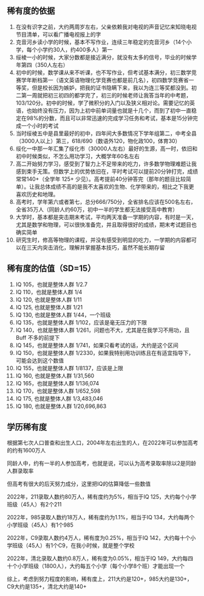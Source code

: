 ## 稀有度的依据

1. 在没有识字之前，大约两周岁左右，父亲依赖我对电视的声音记忆来知晓电视节目清单，可以看广播电视报上的字
1. 克音河乡读小学的时候，基本不写作业，连续三年稳定的克音河乡（14个小学，每个小学约30人，约400多人）第一
1. 绥棱一小的时候，大家分数都是接近满分，就没有太多的信号，毕业的时候学年第四（350人左右）
1. 初中的时候，数学课从来不听课，也不写作业，但考试基本满分，初三数学竞赛学年断档第一（语文英语物理化学竞赛也都是前几名），初四数学竞赛省一等奖，但是校长因为嫉妒，把我的证书隐瞒下来，我以为连三等奖都没到。初二第一周就把初三初四的都学完了，初三的时候老师让我答当年的中考题，103/120分。初中的时候，学了微积分的入门以及狭义相对论。需要记忆的英语，也始终没有压力，因为上初中前单词量也就是十几个，而到了初中一直稳定在98%的分数，而且可以非常迅速的完成学习任务和考试，基本是15分钟完成一个小时的考试
1. 当时绥棱五中是县里最好的初中，四年间大多数情况下学年组第二，中考全县（3000人以上）第三，618/690（数语外120，物化政100，体育30）
1. 绥化一中那一年汇集了绥化市（30000人左右）最好的生源，高一时，依旧和初中时候类似，不怎么用功学习，大概学年60名左右
1. 高二开始努力学习，感受到了智力上不足带来的吃力，许多数学物理难题让我感到束手无策。但数学上的优势依旧在，平时考试可以提前20分钟打完，成绩常常140+（全学年 125+ 少见）。高考提前40分钟答完（那年的题目比较简单）。让我总体成绩不高的是我不太喜欢的生物、化学带来的，相比之下我更喜欢历史和地理。
1. 高考时，学年第六或者第七，总分666/750分，全省排名应该在500名左右，全省35万人（同龄人约60万，初中一半的学生都无法接受高中教育）
1. 大学时，基本都是突击期末考试，平均两天准备一学期的内容，有时是一天，尤其是数学和物理，可以很快准备完，并且取得很好的成绩，期末考试题目也确实简单
1. 研究生时，修高等物理的课程，并没有感受到明显的吃力，一学期的内容都可以在三天内突击消化，理解并掌握基本技巧，虽然不能长期存留

## 稀有度的估值（SD=15）

1. IQ 105，也就是整体人群 1/2.7
1. IQ 110，也就是整体人群 1/4
1. IQ 120, 也就是整体人群 1/11
1. IQ 125, 也就是整体人群 1/21
1. IQ 130, 也就是整体人群 1/44，一个班级
1. IQ 135，也就是整体人群 1/102，应该是毫无压力的下限
1. IQ 140，也就是整体人群 1/261，问题也不大，尤其是在我学习不用功，且 Buff 不多的前提下
1. IQ 145，也就是整体人群 1/741，如果只看考试的话，大约是这个区间
1. IQ 150，也就是整体人群 1/2330，如果我特别用功训练且在有适宜指导下，可能会达到这个数值
1. IQ 155，也就是整体人群 1/8137，应该是上限
1. IQ 160, 也就是整体人群 1/31,560
1. IQ 165，也就是整体人群 1/136,074
1. IQ 170，也就是整体人群 1/652,598
1. IQ 175, 也就是整体人群 1/3,483,046
1. IQ 180, 也就是整体人群 1/20,696,863

## 学历稀有度

根据第七次人口普查和出生人口，2004年左右出生的人，在2022年可以参加高考的约有1600万人

同龄人中，约有一半的人参加高考，也就是说，可以认为高考录取率除以2是同龄人群录取率

但高考有很大的后天努力成分，这里把IQ的估算降低一些数值

2022年，211录取人数约80万人，稀有度约为5%，相当于IQ 125，大约每个小学班级（45人）有2个211

2022年，985录取人数约18万人，稀有度约为1.1%，相当于IQ 134，大约每两个小学班级（45人）有1个985

2022年，C9录取人数约4万人，稀有度为0.25%，相当于IQ 142，大约每十个小学班级（45人）有1个C9，在我小时候，就是整个学校

2022年，清北录取人数约0.8万人，稀有度为0.05%，相当于IQ 149，大约每四十个小学班级（1800人），大约每五个小学（每个小学8个班）才能出现一个

综上，考虑到努力程度的影响，稀有度上，211大约是120+，985大约是130+，C9大约是135+，清北大约是140+
